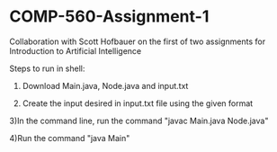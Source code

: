 # COMP-560-Assignment-1
Collaboration with Scott Hofbauer on the first of two assignments for Introduction to Artificial Intelligence

Steps to run in shell:

1) Download Main.java, Node.java and input.txt

2) Create the input desired in input.txt file using the given format

3)In the command line, run the command "javac Main.java Node.java"

4)Run the command "java Main"
